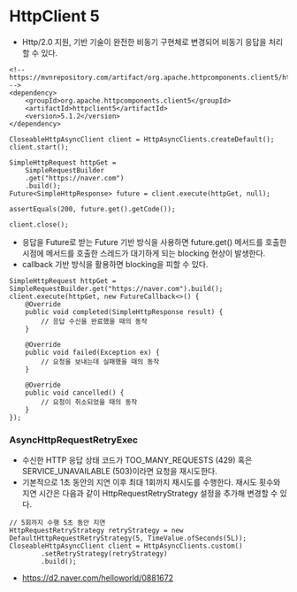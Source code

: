 # HttpClient 5

- Http/2.0 지원, 기반 기술이 완전한 비동기 구현체로 변경되어 비동기 응답을 처리할 수 있다.
````
<!-- https://mvnrepository.com/artifact/org.apache.httpcomponents.client5/httpclient5 -->
<dependency>
    <groupId>org.apache.httpcomponents.client5</groupId>
    <artifactId>httpclient5</artifactId>
    <version>5.1.2</version>
</dependency>
````
````
CloseableHttpAsyncClient client = HttpAsyncClients.createDefault();  
client.start();

SimpleHttpRequest httpGet =  
    SimpleRequestBuilder
    .get("https://naver.com")
    .build();
Future<SimpleHttpResponse> future = client.execute(httpGet, null);

assertEquals(200, future.get().getCode());

client.close();  
````
- 응답을 Future로 받는 Future 기반 방식을 사용하면 future.get() 메서드를 호출한 시점에 메서드를 호출한 스레드가 대기하게 되는 blocking 현상이 발생한다.
- callback 기반 방식을 활용하면 blocking을 피할 수 있다.
````
SimpleHttpRequest httpGet = SimpleRequestBuilder.get("https://naver.com").build();  
client.execute(httpGet, new FutureCallback<>() {  
    @Override
    public void completed(SimpleHttpResponse result) {
        // 응답 수신을 완료했을 때의 동작
    }

    @Override
    public void failed(Exception ex) {
        // 요청을 보내는데 실패했을 때의 동작
    }

    @Override
    public void cancelled() {
        // 요청이 취소되었을 때의 동작
    }
});
````

### AsyncHttpRequestRetryExec
- 수신한 HTTP 응답 상태 코드가 TOO_MANY_REQUESTS (429) 혹은 SERVICE_UNAVAILABLE (503)이라면 요청을 재시도한다. 
- 기본적으로 1초 동안의 지연 이후 최대 1회까지 재시도를 수행한다. 재시도 횟수와 지연 시간은 다음과 같이 HttpRequestRetryStrategy 설정을 추가해 변경할 수 있다.
````
// 5회까지 수행 5초 동안 지연
HttpRequestRetryStrategy retryStrategy = new DefaultHttpRequestRetryStrategy(5, TimeValue.ofSeconds(5L));  
CloseableHttpAsyncClient client = HttpAsyncClients.custom()  
        .setRetryStrategy(retryStrategy)
        .build();
````
- https://d2.naver.com/helloworld/0881672
